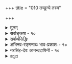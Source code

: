 +++
title = "010 तच्छून्ये तस्य"

+++
<details><summary>मूलम्</summary>

तच्छून्ये तस्य वृत्तिः कथमिव घटते तद्विशिष्टे तु वृत्तौ स्वाधारत्वप्रसङ्गस्तत इह न गुणो नापि धर्मीत्ययुक्तम् ।  
तद्वृत्तिर्धर्मिमात्रे न भवति तत एवास्य तच्छून्यताऽतो नोक्तौ दोषौ स्वधीवाग्विहतिरितरथा तद्वदन्येऽपि जल्पाः ॥ १० ॥
</details>

<details><summary>सर्वाङ्कषा - १०</summary>

धर्मधर्मिणोर्भेदे वृत्त्यनुपपत्तिमाशङ्क्य निराकरोति - तच्छून्येत्यादिना । 'नीलो घटः' इत्यादिविशिष्टबुद्धौ किं नैल्यशून्ये घटे नैल्यं वर्तते, उत नैल्यवति घटे नैल्यं वर्तत इत्युच्यते ? आद्ये **तच्छून्ये** = नैल्यशून्ये घटे तस्य **वृत्तिः** = नैल्यस्य वृत्तिः कथमिव घटते? नैल्यशून्ये नैल्यं कथं स्यात्, व्याघातात् । द्वितीये, तद्विशिष्टे वृत्तौ **तु** = नैल्यविशिष्टे घटे नैल्यस्य वृत्तौ तु, **स्वाधारत्वप्रसङ्गः** = नैल्यस्य नैल्यमेव आधारः इति प्रसज्येत । एकस्यैवाधारत्वं आधेयत्वञ्च व्याहतमेव । 'नैल्यविशिष्टे नैल्यं वर्तते ' इत्युच्यमान आधारकोटौ नैल्यं वर्तत इति, स्वस्य स्वयमेवाधारः इत्यायाति । ततः तस्मात् कारणात् **इह** = अस्मिन् विचारे, गुणः न, नापि **धर्मी** =गुणी । किन्तु एकमेव वर्तत इति । तदेतन्निराकरोति - इति **अयुक्तम्** =असमञ्जसम् । एवमपलापः न युज्यते । कुत इत्यत्राह - तद्वृत्तिः धर्मिमात्रे इति । **तद्वत्तिः** = धर्मस्य नैल्यादेः वर्तनम्, न नैल्यविशिष्टे, नापि नैल्यशून्ये, पूर्वोक्तदोषात् । किन्तु **धर्मिमात्रे** = घटमात्रे । तत **एव** = तस्मादेव हेतोः **अस्य** = धर्मिणः घटादेः **तच्छून्यता** = नैल्यादिशून्यता न भवति । अतः उक्तौ **दोषौ** = कल्पद्वयोक्तौ दोषौ न भवतः । **इतरथा** = एवमनङ्गीकारे **स्वधीवाग्विहतिः** = स्वधीविहतिः स्वानुभवविरोधः, **स्ववाग्विहतिः** = स्ववचनविरोधञ्च दुस्त्यजौ भवेताम् । धर्मधर्मिभावसामान्यस्यैव निराकरणे सर्वैर्मूकैरेव भवितव्यमिति प्रतिबन्दीमाह - तद्वदिति । **अन्ये** = वृत्त्यनुपपत्त्यादयः जल्पाः **अपि** = वाग्विलासा अपि **तद्वत्** = स्ववाग्विहत्यादिनिरस्ताः ॥ 

में पृ पृ 

अयं भावः - एवं धर्मधर्मिभावनिराकरणं किं अविनाभावस्थलमात्रे, उत सर्वत्रापि ? अविनाभावस्थल एवेति चेत्; एवं विकल्पः विनाभावस्थलेऽपि हि समानः । तथाहि - 'घटवत् भूतलम्' इत्यादावपि, घटशून्ये भूतले घटो वर्तते, उत घटविशिष्टे भूतले घटो वर्तते ? इति प्रश्ने, पक्षद्वयमपि न 



[[22]]

वक्तुं शक्यम्, दोषस्य स्पष्टत्वात् । किन्तु 'भूतले घटो वर्तते इत्येवोच्यते; सर्वैरपि तथैव व्यवहारात् । भूतले वर्तमानं घटं पश्यन्, घटस्याधेयताम्, भूतलस्याधारतां च जानन् 'भूतले घटः' इति वा 'घटवद्भूतलम्' इति वा व्यवहरति । एवमेव 'नीलो घटः' इत्यत्रापि 'घटे नैल्यं वर्तते' इत्येतावन्मात्रकथने का हानिः ? 

ननु चक्षुषा घटं पश्यति, भूतलं च पश्यति । एतदुभयातिरिक्तं किमन्यत् पश्यति? एवं सति घटस्य आधेयताम्, भूतलस्य आधारताञ्च जानातीति कथमुच्यते ? सुसूक्ष्मदर्शनेऽपि घटे अतिरिक्तां आधेयतां वा, भूतले अतिरिक्तां अधिकरणतां वा न हि चक्षुषा पश्यामः इति चेत्; सत्यम् । सन्ति किल बहुविधा व्यवहाराः । ज्ञानं यादृशं तादृशः खलु व्यवहारः । घटं पटं च एकस्मिन्नेव भूतले पश्यन् 'घटपटौ पश्यामि' इति व्यवहरति । घटं भूतलं च पश्यन् न तथा 'घटभूतले पश्यामि' इति व्यवहरति ; किन्तु ' घटवद्भूतलं पश्यामि' इति, 'भूतले घटं पश्यामि' इति वा व्यवहरति । एतत् कुतः ? इति वक्तव्यम् । 'घटपटौ पश्यामि' इत्यत्र घटपटयोस्संबन्धाग्रहणादेव, घटस्य पटस्य पृथनिर्देशः, द्विवचनञ्च । घटं भूतलं च पश्यंस्तु जनः घटभूतलातिरिक्तं तयोराधाराधेयभावमपि तत्र जानाति । अत एव 'घटवत्' इति संबन्धसूचकं मतुप्प्रत्यययुक्तं शब्दं व्यवहरति, 'भूतले' इति सप्तम्यन्तं वा व्यवहरति । तेन घटभूतलयोः संबन्धम्, तत्प्रयुक्तमाधाराधेयभावं च व्यवहरन्ति सर्वे । अतः 'घटविशिष्टं भूतलम्' इत्याकारिका विशिष्टबुद्धिः अपलपितुं न शक्या । तत्र यत् वैशिष्ट्यं स एव संबन्धः । एवमेव गुणविशिष्टद्रव्यविषयिणी बुद्धिरपि दुरपह्नवा ॥ 

ननु तर्हि घटपदोपरि मतुप्प्रत्ययवत्, नीलपदोपरि 'नीलवान्' इति मतुप्प्रत्ययः स्यात् । 'नीलो घटः' इत्येव खलु सर्वोऽपि वक्ति । अतो नीलघटयोरभेद एव प्रामाणिक इति चेत्, न, नीलपदं हि नीलरूपवाचि । नीलरूपघटयोरभेदे 'नीलरूपो घटः' इति कुतो न प्रयुज्यते ? 'नीलरूपवान् घटः' इत्येव सर्वैरुच्यते । अतोऽस्त्येव गुणवाचिपदात् मतुप्प्रत्ययः । अन्यथा नीलपदघटपदार्थयोरभेदे घट-कुंभादिपदवत् तयोः पर्यायता स्यात् । तर्हि नीलपदोपरि कुतो न मतुप्प्रत्यय इति चेत्; ‘गुणवचनेभ्यो मतुबो/लुगिष्टः पो इत्यनुशासनमेव तत्र प्रमाणम् । अत एव 'गुणे शुक्लादयः पुंसि गुणिलिङ्गास्तु तद्वति' (अम. धी. 17 ) इति कोशोऽपि । तावता 'नीलवान् घटः' इति व्यवहारो नाबद्धः । तर्हि 'रूप' पदात् कथं मतुप् इति चेत्, लोक एव प्रष्टव्यः । रूपादिशब्दाः शास्त्रे सामान्यशब्दाः, लोके तु सौन्दर्येऽर्थे प्रयुज्यन्ते । अतः रूपत्वव्याप्यजातिमद्वाचकनीलादिपदानामेवायं न्याय इति लोकप्रयोगादेव निर्णेयम् । एवं रसादिवाचकपदेष्वपि द्रष्टव्यम्। गुणप्राधान्यविवक्षया वा 'तद्गुणसारत्वात्तद्व्यपदेशः' इति न्यायेन मतुप्प्रत्ययरहितः प्रयोगः । ननु नीलादिपदानां गुणिनि लक्षणैवेति चेत्, तावतापि गुणगुणिनोर्भेदस्यैव सिद्धेः । प्रयोगस्य तौल्ये, एकत्र शक्तिः, अन्यत्र लक्षणेत्यत्र नियामकाभावादुभयत्रापि शक्तेरेव न्याय्यत्वात् ॥ 

ननु घटभूतलयोः आधाराधेयभावो नाम नातिरिक्तो धर्मः, किन्तु आधाराधेयरूप एव । एवञ्चाधारतायाः आधेयतायाश्च भूतलघटरूपत्वेऽपि 'अधिकरणतावत् भूतलम्' 'आधेयतावान् घटः' इति मतुप्प्रत्ययो दृश्यते । तद्वदेव गुणगुणिनोरप्यभेदेऽपि मतुप्प्रत्ययः स्यात् । तावता कथमतिरिक्तत्वसिद्धिः ? न चैतत्परिहारार्थम् 

[[23]]



आधारत्वाधेयत्वादीनामतिरिक्तत्वमेवेति वाच्यम्; यदि घटे आधेयता अतिरिक्ता, तदा आधेयतायामाधेयतान्तराङ्गीकारप्रसङ्गादनवस्थापत्तिः । किञ्च तादृशाधेयतान्तरनिरूपिताधिकरणताया अपि आधेयतायामङ्गी कारप्रसङ्गः । एवमधिकरणतायामप्याधेयताङ्गीकार्या, अधिकरणापेक्षयाधिकरणताया आधेयत्वादिति बहुमुखानवस्थाप्रसङ्गः । अतः आधेयतादिकं नातिरिक्तमित्येव युक्तम् । एवञ्चानतिरिक्तत्वेऽपि मतुप्प्रत्ययः दृश्यत एवेति चेत्; तर्हि घटभूतलयोरपि भेदो न स्यात् । तत्रापि मतुप्प्रत्ययस्याभेदेऽप्युपपत्तेः । न चेष्टापत्तिः; को वानुन्मत्तः घटभूतलयोरैक्यं ब्रूयात् । न च पृथक्सिद्धिस्थले अस्तु सार्थको मतुप्प्रत्ययः । अपृथक्सिद्धिस्थले मास्तु इति शङ्खयम्; 'नीलरूपवान् घटः' इति प्रयोगस्य दर्शितत्वात् । किञ्च 'दृष्टमेव स्पृशामि इति प्रत्यभिज्ञया गुणगुणिनोर्भेदस्यैव प्रत्यक्षसिद्धतया मतुप्प्रत्ययः सार्थक एव । 'आधेयतावान् घटः' इत्यादिव्यवहारस्य केवलशास्त्रसंकेतपरिकल्पितत्वान्न तुल्यन्यायावतारः । 'प्रतीति-व्यवहाराभ्यां वस्तुसिद्धिः' इति हि न्यायः । 'आधेयतावान्' इत्यादिस्तु न प्रतीतिः, नापि व्यवहारः, किन्तु केवलं शास्त्रीयो निर्देशः । एतादृशशास्त्रीयव्यवहारनिर्वाहायैव कल्पितः शब्दविकल्पः । आधाराधेयभावस्तु घटभूनलयोरेव । अन्यथा 'भूतलवृत्तिघटो भूतले वर्तते, उत भूतलावृत्तिघटो भूतले वर्तते ? नाद्यः, , भूतलवृत्तिर्घटो भूतले पुनः कथं वर्तेत ? न द्वितीयः, भूतलावृत्तिर्घटो भूतले कथं स्यात् ?' इत्यपि स्यात् । अतः ‘घटविशिष्टे' ‘घटशून्ये' इत्यादि केवलशब्दाडम्बरमात्रम् । घटभूतलयोराधाराधेयभावः किल प्रत्यक्षदृष्टः । न तत्र शब्दापेक्षा । शब्दप्रयोगोऽपि 'भूतले घटः' इत्येतावानेवेत्यादिकं पूर्वमेवोक्तम् । अतो न वृत्त्यनुपपत्तिः ॥ एवमपि पुनः पुनस्तदेवोच्यते चेत्, इदमत्र वक्तव्यम् । अस्मत्पक्षस्य दुष्टत्वं वदता, 'दुष्ट' शब्दस्य दोषविशिष्टवाचकत्वात्, अस्मत्पक्षः धर्मी, दोषः धर्मश्चाङ्गीकार्य एव । एवञ्च दोषविशिष्टे दोषो वर्तते, उत दोषशून्ये दोषो वर्तते ? प्रथमपक्षे दोषस्य दोष एवाधारः स्यात् । स्वस्य स्वाधारत्वं तु व्याहतम् । द्वितीयपक्षे दोषशून्ये दोषः कथं स्यात् ? एवं स्ववचनविरोधः स्वानुभवविरोधश्च दुष्परिहरः । अतो विशिष्टबुद्धिरनिवार्यैव ॥ 

ननु ! न केवलं वृत्त्यनुपपत्तिः । किन्तु संबन्धानुपपत्तिरपि । घटः, भूतलं चेति द्वावपि स्वतन्त्रौ पदार्थों । न हि तौ स्वस्वरूपे परस्परापेक्षौ । अतः स्वतन्त्रयोरुभयोर्वैशिष्ट्यप्रतीतिः केवलविकल्परूपा, न प्रामाणिकी । न च तयोरन्यः संयोगः संबन्धो वर्तते, तस्यापि संबन्धान्तरापेक्षायामनवस्थानात् । अनपेक्षायाञ्च, संयोगस्य संबन्धान्तराभावे, घटस्यापि मास्तु संबन्धः । न चेष्टापत्तिः, एवं तर्हि हिमवद्विन्ध्ययोरपि सम्बन्धव्यवहारः स्यात् । अतस्संबन्धव्यवहारः कल्पित एवेति विशिष्टबुद्धेः कल्पितत्त्वं दुर्वारम् । अतश्च धर्मधर्मिभावस्य कल्पितत्वात् द्रव्याद्रव्यविभागः न घटत एवेति चेत्, तत्राह - तद्वदन्येऽपि जल्पा इति । . अन्ये जल्पा **अपि** =संबन्धानुपपत्त्यादिप्रलापा अपि तद्वत् वृत्त्यनुपपत्त्यादिवदेव स्वतो निरस्ताः । मत्तोन्मत्तप्रलापादीनां किमस्ति मौल्यम् ! तदिदं 'जल्पाः' इति पदेन सूचितम् । घटभूतले न हिमवद्विन्ध्यतुल्ये । नापि तत्पदे घटकलशपदवत्पर्याये । नापि नैल्यर्घटवदविनाभूते । अतश्च घटभूतलपदयोः पर्यायत्वाभावात्, घटभूतलयोर्विनाभावात्, तयोराधाराधेयभावदर्शनाच्च तयोर्विशिष्टव्यवहारो विलक्षणो दुरपह्नवः । अतः

[[24]]

'घटभूतलयोः भिन्नपदार्थयोः, हिमवद्विन्ध्ययोरिव संबन्धो न भवति' इत्यादिकं हि जल्पमात्रम् । प्रत्यक्षसिद्धं संबन्धं अपलपतां वाद एव नास्त्यधिकारः । घटभूतलयोर्मध्येऽतिरिक्तः पदार्थः को वा भासते ? तयोरन्तरालाभावमात्रं दृश्यते । अतो नैरन्तर्यमेव संयोगः, न त्वतिरिक्त इति चेत्, विचार्यत इदमद्रव्यसरे । एवञ्च धर्मधर्मिभावस्य दुरभिलपत्वात्, गुणगुणिभावः, आधाराधेयभावोऽपि दुरभिलपः ॥ 

यो 

ननु यदि गुणगुणिनौ भिन्नौ स्याताम्, कदाचित् कस्यचित् घटभूतलवद्भिन्नावुपलभ्येताम् । तथानुपलंभान्नास्ति तयोर्भेद इति चेत्, किं गुणगुणिनावङ्गीकृत्येदमापाद्यते, उतानङ्गीकृत्य ? आद्ये, कथमङ्गीकृत्य निराकरणं घटेत? द्वितीये तयोरनङ्गीकारादेव निराकरणं न घटेत । न हि शशशृङ्गं निराकर्तव्यम्, तस्याभावादेव । 'यदि तौ भिन्नौ स्याताम्, तर्हि प्रत्येकमप्युपलभ्येताम्' इति तर्क एवात्र विवक्षित इत्यपि - भेदाभेदयोः उपलंभं प्रत्यप्रयोजकत्वेनोक्ततर्कस्य प्रतितर्कपराहतत्वात् । ततश्चोक्ततर्कस्य तर्काङ्गपञ्चकान्यतमहान्या दुस्तर्कत्वम् । तथा हि - ' पर्वतो वह्निमान् धूमात्' इति प्रयोगे; 'धूमोऽस्तु, वह्निर्मास्तु' इत्यप्रयोजकशङ्कायां कृतायां, 'यदि वह्निर्न स्यात्, तर्हि धूमोऽपि न स्यात्, इत्यनुकूलस्तर्कः अप्रयोजकशङ्कावारणाय कर्तव्यः । अस्य तर्कस्य अङ्गानि पञ्च - १. आपाद्यापादकयोर्व्याप्तिः । २. आपाद्यस्य विपर्यये पर्यवसानम् । ३. आपाद्यस्य परानिष्टत्वम् । ४. अस्य तर्कस्य परपक्षासाधकत्वम् । ५. अस्य तर्कस्य प्रतितर्केणापराहतिश्चेति ॥ 

१. अत्र वह्न्यभावः आपादकः, धूमाभाव आपाद्यः । तयोः 'यत्र वह्न्यभावः तत्र धूमाभावः' इति व्याप्तिर्वर्तते । २. एवम् आपाद्यः धूमाभावः आरोपात्मकः, पर्वते धूमस्य दर्शनात् । अतः अत्र 'धूमाभावः स्यात्' इतिज्ञानं भ्रमरूपमेव वक्तव्यम् । ३. एवम् आपाद्यः धूमाभावः परानिष्टः । 'धूमोऽस्तु' इति तेन धूमस्याङ्गीकारात् । ४. एवम् उक्ततर्कस्य परपक्षासाधकत्वं स्पष्टमेव । ५. एवं अस्य तर्कस्य प्रतितर्केणापराहतिश्च । कथमिति चेत्, 'यदि वह्निर्न स्यात्, तर्हि धूमोऽपि न स्यात्' इत्यस्य 'यदि वह्न्यभावेऽपि धूमः स्यात्, तर्हि कारणमन्तरापि कार्यं स्यादिति अनुकूलतर्कस्यैव सत्त्वेन प्रतिकूलतर्कापराहतिवर्तते । अतोऽङ्गपञ्चकयुक्तत्वादयं सतर्कः । अत्रैव 'धूमवान् वह्नेः' इति प्रयोगे, 'वह्निरस्तु, धूमो मा अस्तु' इत्यप्रयोजकशङ्कायाम्, ‘यदि धूमो न स्यात्, तर्हि वह्निरपि न स्यात्' इति तर्को वक्तव्यः । नैतत्संभवति, अयोगोलके धूमाभावेऽपि वह्नेर्दशनात् । अतोऽत्रापाद्यापादकयोर्व्याप्तिरेव नास्तीत्ययं दुस्तर्कः । एवञ्च प्रकृते, ‘यदि गुणगुणिनौ भिन्नौ स्याताम्, तर्हि घटपटवत् प्रत्येकमप्युपलभ्येताम्' इति वा, ‘सहैव नोपलभ्येताम्’ इति वा वक्तुं न हि शक्यम् । पदार्थसामग्र्याः उपलंभसामग्र्याश्च परस्परं भिन्नत्वात् । न हि वस्तुगतभेदाभेदादिः उपलंभं प्रति साक्षात् परंपरया वा प्रयोजको भवति । गुणगुणिनोर्भेदे 'दृष्टमेव स्पृशामि इति प्रत्यभिज्ञाया अनुपदं प्रदर्शितत्वात् । तथा च ' यत्र वस्तुनोर्भेदः, तत्र नास्ति सहोपलंभः' इति व्याप्तयभावान्नायं सतर्कः ॥ 

ननु न केवलं सहोपलंभः, हस्तिहस्तिपकयोरपि तत्सत्वात् । किन्तु नियतस्सहोपलंभ एवाभेदसाधकः । अस्ति च गुणगुणिनोस्तथात्वमिति चेत्, उपलंभसामग्र्याः वस्तुभेदाभेदसामग्र्याश्च भिन्नत्वेन सहोपलंभनियमस्यापि वस्त्वभेदाप्रयोजकत्वेन दत्तोत्तरत्वात् । वस्तुभेदस्य प्रमाणान्तरेण सिद्धेर्दर्शितत्वात् । 

11. 

[[25]]


सहोपलंभस्यान्यथासिद्धेश्च दर्शितत्वात् । सहत्वस्यैव भेदसाधकत्वेन वैपरित्याच्च । अतः द्रव्यगुणभेदः दुरभिलपः । ततश्च द्रव्याद्रव्यविभागोऽपि सुप्रतिष्ठित एव ॥ 

अत्रेदमवधेयम् - अर्थः, ज्ञानम्, शब्दव्यवहारः इति क्रमः । एतत्त्रयमपि पृथक्कृत्य, चिन्तयितुं - क्षमाणां धीराणामेव विचारार्हता न्याय्या । ये तु दुर्बलबुद्धयो गाढं चिन्तयितुं न क्षमन्ते, केवलं शब्दमवलम्बते, ते कथमेवं चिन्तयितुं निर्धारयितुं वा प्रभवेयुः ? प्रायः शब्दमात्रपरायणैः पण्डितैः तत्त्वं निर्णेतुं सर्वथा न शक्यम् । परं तु तादृशैर्ग्रन्थकारैस्सर्वमपि शास्त्रं कलुषीकृतं क्रमश इत्येव परमं सत्यम् । इदमेव वक्ति 'शब्दार्थप्रत्ययानामितरेतराध्यासात्संकरः' (पा.यो.सू. 3-17) इति सूत्रम् । अत्र समासनियमानुसारेण शब्दपदस्यादौ निवेशः क्रमस्तु ' अर्थप्रत्ययशब्दानाम्' इत्येव ॥ १० ॥
</details>

<details><summary>सर्वार्थसिद्धिः</summary>

पुनरपि धर्मस्य धर्मिणि वृत्तिं विकल्प्य तदुभयमपह्नुवानं प्रत्याह - तच्छून्य इति ॥ योऽयं रूपादिः द्रव्यस्य गुणतयेष्टस्स किं स्वशून्ये वर्तते स्वविशिष्टे वा? नाद्यः; व्याघातात् । अन्यथा सर्वेषां सर्वत्र वृत्तिः किं न स्यात्? खपुष्पादीनामपि कथं निषेधः? योग्यानुपलब्ध्येति चेन्न; तदुपब्दध्यनुपलब्ध्योरपि विरोधाभावात् । किंचानुपलब्धिरभावोपस्थापनेन भावं विरुन्ध्यात्; तदा कथं तच्छून्ये तस्य वृत्तिः? न द्वितीयः, आत्माश्रयापातात् । शिष्टं विशेषणविशेष्यतत्संबन्धातिरिक्तं न किंचित्, तस्मिन् प्रमाणाभावात् । न चोक्तेषु त्रिष्वन्यतममात्रम्, तावति विशिष्टधीव्यवहारयोरभावात् । अतः संबन्ध्युभयं विशिष्टशब्दार्थ इति स्यात् । तथा च स्वविशिष्टे वर्तमानो गुणस्स्वविशेष्यमिव स्वात्मानमपि स्वाधारीकुर्यात् । किमत्रानिष्टम्? स्वस्य स्वस्मादन्यत्वम्; अभेदे कथमाधाराधेयभावः? प्रतिसंबन्धिभेदाभावात् । न चात्र भिन्नाभिन्नत्वं दृष्टं युष्मदिष्टं वा । एवं वृत्त्यनुपपत्या वा गुणगुणिनोरन्यतरपरिशेषः स्यात्, उभयपरित्यागो वेति परोक्तमयुक्तम् । कथमित्यत्राह - तद्वृत्तिर्धर्मिमात्र इति । न वयं तच्छूऽन्ये तद्विशिष्टे वा तस्य वृत्तिं ब्रूमः । अपि तु वस्तुतस्तद्विशिष्टे विशेष्ये तद्विशिष्टप्रवृत्त्यभावे तच्छून्ये वृत्तिस्स्यादेवेति चेत्तत्राह - न भवति तत एवास्य तच्छून्यतेति । यत्र यद्वर्तते तस्य कथं तच्छून्यत्वम्? न च तद्वति वर्तमानस्य तस्मिन्नपि वृत्तिरिति नियमः । घटवति भूतले वर्तमानानां गुणादीनां घटेऽपि वृत्तेरदृष्टेः । एवं घटस्यापि । ननु सर्वत्र वृत्तिविकल्पेन विशिष्टं दूषयतः किं नि(दर्श)दानम्? किं क्वचिदपि विशिष्टप्रतीतिरेव नास्ति, सत्यपि वा निष्कारणिका, सकारणाऽपि वा दुर्निरूपितकारणा, निरूपितकारणाऽपि वा निर्विषया, सविषयाऽपि वा बाधितविषयेति । नाद्यः, लौकिकपरीक्षकबहिष्कारप्रसङ्गात् । सर्वशून्यवादिनाऽपि हि संवृत्त्या विशिष्टधीरिष्यते । न द्वितीयः; कार्यस्य कारणावश्यंभावात्, तदनभ्युपगमे तु लोकायतावतारात् । इष्यते चाविद्यावासानादिभ्रान्तेरपि निदानं भवद्भिः । अत एव न तृतीयः । नापि चतुर्थः, स्वपरलोकव्यवहारविरोधादेव । कथं किलासौ विशिष्टप्रतीतिः? कथं च निर्विषया? न पञ्चमः; अद्यापि बाधस्याशामोदकायमानत्वात् । विकल्पप्रामाण्यं च वक्ष्यते । अतो यथादर्शनं क्वचित्किंचिद्वर्तते न स्वस्मिन्निति व्यवस्थिते त्वदुक्तौ व्याघातात्माश्रयदोषौ न स्त इत्याह - अतो नोक्तौ दोषाविति । अन्यथाऽनिष्टमाह - स्वधीवाग्विहतिरितरथेति । स्वधीविहतिः स्ववाग्विहतिः स्वधीवाग्विहतिरिति प्रत्येकसमुदायपरं योज्यम् । कथं तवापि विशिष्टधीविरहे तद्विषयव्याहारव्यवहारावुदाहरणोपनयौ च वस्तुतस्तद्धर्मविशिष्टविषयौ? बुद्धिस्स्वप्रकाशा अभिन्नदेशकालं स्वलक्षणम् कल्पनापोढमभ्रान्तं प्रत्यक्षं प्रतिवादिवाक्यमसाधकं विशिष्टं नास्तीत्यपि विशिष्टमात्थ; तच्च विशिष्टविषयस्वधीविरुद्धमिति । ननु सन्त्यन्येऽपि धर्मधर्मिभावभञ्जकाः परेषां प्रसङ्गाः ते कथमुद्धार्या इत्यत्राह - तद्वदन्येऽपि जल्पा इति । अन्येऽपि नित्यसमाधिरूपाः शुष्कप्रलापास्तद्वन्निरस्तवाक्यैस्तुल्यं वर्तन्ते । उत्थानपरिहारप्रकारभेदेऽपि स्वव्याघातादिदोषाविशेषादित्यर्थः ।  
घटकुड्यवदन्यत्वेऽनन्यत्वे तु स्वरूपवत् । न गुणस्य गुणत्वं स्यादित्यसत्स्वोक्तिबाधतः ॥  
दूष्यादन्यदनन्यद्वा दूषणं न तु दूषणम् । गर्दभादिवदन्यत्वेऽनन्यत्वे दूषणीयवत् ॥  
एवं संबद्धत्वासंबद्धत्वसमानकालत्वासमानकालत्वयुगपद्ग्राह्यत्वायुगपद्ग्राह्यत्वादिविकल्पस्य बाधास्तदुद्धाराश्च विशुद्धबुद्धिभिरवधातव्याः, दूष्येणापि संबन्धादिविकल्पदोषसाम्यादिति ॥ १० ॥ इति धर्मधर्मिभावः ॥
</details>


<details><summary>अभिनव-रङ्गनाथः भाव-प्रकाशः - १०</summary>

एतावता-  
अविशिष्टाद्विशिष्टस्य वैशिष्ट्ये यदि धीर्विशेत् ।  
तद्बुद्धिधाराऽविश्रान्तिस्स्याद्वा मूलाविशिष्टता ॥  
इति खण्डनोक्तदूषणमपि परिहृतं । अथ खण्डनकृता विशिष्टस्यातिरिक्तानतिरिक्तत्वपक्षद्वयं दूषयित्वा लक्षणनिर्वचनं न संभवतीत्युक्तं । तत्र प्रथमपक्षवादिन इत्थमाहुः - विशिष्टं विशेषणविशेष्यतत्सम्बन्धातिरिक्तं । समूहालम्बनाद्विशिष्टज्ञानस्य समूहालम्बनजन्मव्यवहाराद्विशिष्टव्यवहारस्य च भेदात् । एकः पुरुष इत्यादिप्रतीतिविलक्षणादेको दण्डीति प्रत्ययात् प्रत्येकाभावाद्विशिष्टाभावस्यापि भेदाच्च । विशेषणसन्निधानेन विशेष्यं विशेष्यसंनिधानेन विशेषणं विशेषणविशेष्योभयं वा विशिष्टोपादानं । विशिष्टप्रत्येकयोश्च भेदाभेद इति । तन्मतेनात्र समानाधिर्न सम्भवतीत्याह - १ \*विशिष्टमित्यादि ।  
१ \*प्रमाणाभावादिति - 'दण्डी पुरुष इति प्रतीतौ दण्डपुरुषसम्बन्धमन्तरेण दण्डिनोऽन्यस्याप्रतीतेः दण्डिनमानयेत्युक्तेऽतदानयनप्रसङ्गाच्च' इत्यादि खण्डनोक्तदूषणानतिवृत्तेः । सत्कार्यवादस्थापनार्थं प्रवृत्ते आरम्भणाधिकरणेऽर्धवैनाशिकसिद्धान्तितस्य बुद्धिशब्दान्तरादिभिर्वस्त्व-न्तरत्वसाधनप्रकारस्य श्रीभाष्यादौ दूषितत्वेन तन्न्यायेन विशिष्टशुद्धयोरपि भेदासिद्धेः । किं च विशिष्टशुद्धयोर्भेदे तत्तत्क्षणविशिष्टव्यक्तीनां भेदेन क्षणिकानन्तपदार्थस्वीकारेण वैनाशिकमतप्रवेशापत्तिः 'क्षणमपि चरमामण्ववस्थां न जह्यादिति' वक्ष्यते; भेदाभेदश्च निरसिष्यत इति भावः । खण्डने 'विशिष्टानतिरिक्ततापक्षे प्रत्येकं दण्डिव्यवहारप्रसङ्गः' धर्मत्वाद्यननुगमेनानुगतविशिष्टबुद्ध्यनुपपत्त्या धर्मधर्मिसम्बन्धानां विशिष्टरूपता न संभवति; अनुगतधर्मत्वभङ्गे सम्बन्धधर्मिणोरपि भङ्गेन धर्ममात्रवादी वैभाषिक एव विजयी स्यात् ।  
प्रत्येतव्यस्य वैचित्र्यं प्रत्ययोल्लेखसाक्षिकम् ।  
धियं निवेश्य लुम्पद्भो भङ्गं साक्ष्येव यच्छति ॥  
अतोऽर्थवैचित्र्यमन्तरा बुद्धिवैलक्षण्यमसम्भवि' इत्युक्तं । तत्र धर्मातिरिक्त धर्म्यादिकं एकार्थप्रत्यभिज्ञेति श्लोक एव साधितं । अनुगतधर्मानङ्गीकारेऽपि प्रतीतिव्यवहारावद्रव्यसरे स्थापयिष्येते इति प्रत्येकं दण्ड्यादिव्यवहारप्रसङ्गं वारयति १ \*सम्बन्ध्युभयमिति । एतेन प्रत्येकज्ञानात् समूहालम्बनाच्च विशिष्टज्ञानस्य वैलक्षण्यादिकमुपपादितं भवति । तथाहि - दण्डी पुरुष इति प्रत्यये संयोगेन दण्डसम्बद्धः पुरुषः पुरुषे दण्ड इति प्रत्यये च पुरुषसम्बद्धो दण्डो विषयः । प्रतीतेर्विशिष्टविषयकत्वं च दण्डनिष्ठप्रकारतानिरूपितपुरुषनिष्ठविशेष्यतानिरूपकतादिकं । अतो विशिष्टशुद्धयोरभेदेऽपि समूहालम्बनादेकः पुरुष इत्यादितश्च विशिष्टज्ञानस्य वैलक्षण्यं । तन्निबन्धन एव व्यवहारभेदः । न हि विषयवैलक्षण्यादेव प्रतीतिवैलक्षण्यमिति राजाज्ञा; विशेष्यप्रकारभावादिविषयता वैलक्षण्यादपि तदुपपत्तेः । ज्ञानातिरिक्तश्चार्थो बुद्धिसरे स्थापयिष्यते । विशेषणावच्छिन्नप्रतियोगिताकत्वेन विशेषणविशेष्योभयपर्याप्तप्रतियोगिताकत्वेन वा विशिष्टाभावस्य शुद्धाभावाद्भेद इत्यक्षपादानुयायिग्रन्थेषु व्यक्तं । भावान्तराभाववादे च न दोषलेशोऽपीत्यादिकं विषयित्वप्रतियोगित्वादिकं च यथाऽवसरं विवेचयिष्यते । २ \*तथा च स्वविशिष्ट इत्यादि - अत एव वेदप्रामाण्यवादिभिरपि सोऽयं देवदत्त इत्यादौ तत्तेदन्तयोरुपलक्षणत्वमेव न तु विशेषणत्वं । दण्डी कुण्डलीत्यादावपि दण्डकुण्डलोपहितयोस्तादात्म्यमेव विषयः इत्यभ्युपगतं । तदुक्तं सक्षेपशारीरके -  
अविरुद्धविशेषणद्वयप्रभवत्वेऽपि विशिष्टयोर्द्वयोः ।  
घटते न यदैकता तदा न तरां तद्विपरीतरूपयोः ॥  
इति भावः १ \*स्वस्य स्वस्मादन्यत्वमिति - तदवच्छिन्ननिरूपिताधेयतायास्तत्राङ्गीकारे स्वस्य स्वधर्मितावच्छेदकत्वप्रसङ्गेन विधेयत्वोद्देश्यत्वाद्यवच्छेदकभेदाद्यभावेन शुक्लादिशब्दाच्छाब्दानुपपत्तिरिति भावः । न चात्र तदुपलक्षिते तस्य वृत्तिरिति संभवति; अविद्यमानं सत् व्यावर्तकमुपलक्षणमिति परिभाषा । एवं सति धर्मस्याविद्यमानत्वे धर्मिणोऽपि सत्त्वासंभवेन कस्यायं व्यावर्तको भवेत्? किञ्च धर्भस्योपलक्षणत्वे उक्तरीत्या प्रतीत्यप्रकारत्वेन भवदिष्टासिद्धिरपीति ।   
१ \*न चात्रेत्यादि । भिन्नाभिन्नत्वं - तादात्म्यं । एतेन दण्डी कुण्डलीत्यादावपि भवन्मते भेदाभेदानभ्युपगमेन तद्भानासंभवेनाभेदमाने च दण्डकुण्डलयोरभेदप्रसङ्ग इति सूचितं । २ \*युष्मदिष्टमिति - एतच्च अद्रव्यसरे स्फुटीभविष्यति । ३ वृत्त्यनुपपत्त्या वेति वाकारश्चार्थे । विशिष्टस्यातिरिक्तमानङ्गीकारेण अनतिरिक्तत्वे वृत्त्यनुपपत्त्या चेत्यर्थः । तदवच्छिन्ननिरूपिताधेयता न तत्र स्वीक्रियते येनोक्तदोषस्स्यात् किं तु तदधिकरणनिरूपिताधेयतैवेति नानुपपत्तिरित्याह - ४ \*वस्तुतस्तद्विशिष्टे इति ॥  
१ \*सर्वशून्यवादिनाऽपीत्यादि । तदुक्तं माध्यमिकवृत्तौ - अपि च लोकव्यवहाराङ्गभूतो घटः पतिनीलादिव्यतिरिक्तो नास्तीति कृत्वा तस्योपचारः कल्प्यते । नन्वेवं सति पृथिव्यादिव्यतिरेकेण नीलादिकमपि नास्तीति नीलादेरप्यौपचारिकं प्रत्यक्षत्वं कल्प्यतां । यथोक्तम् -  
रूपादिव्यतिरेकेण यथा कुम्भो न विद्यते ।  
वाय्वादिव्यतिरेकेण तथा रूपं न विद्यते ॥  
इति । तस्मादेवमादिकस्य लोकव्यवहारस्य लक्षणेनासङ्ग्रहादव्यापितैव लक्षणं स्यात् । तत्वविदपेक्षया हि प्रत्यक्षं घटादीनां नीलादीनां च नेष्यते । लोकसंवृत्या त्वभ्युपगन्तव्यमेव प्रत्यक्षत्वं घटादीनां । यथोक्तं शतके -  
सर्व एव घटो दृष्टो रूपे दृष्टे हि जायते ।  
ब्रूयात्तत्कस्यचिन्नाम घटः प्रत्यक्ष इत्यपि ॥  
इति । १ \*लोकायतावतारादिति । तन्मते कार्यकारणभावानङ्गीकारे युक्तयः तद्दूषणप्रकाराश्च (३१) प्रकाशयिष्यन्ते । 'शब्दज्ञानानुपाती वस्तुशून्यो विकल्पः' इति पातञ्जलैर्निर्विषयख्यात्यङ्गीकारेण तदभिप्रायेण निर्विषयेति पृथक्कोटिः । ननु स्वलक्षणस्यैव परमार्थसत्त्वेन सप्रकारकज्ञानसामान्यं भ्रमः, वेदवादिभिरपि निर्गुणं ब्रह्मैव परमार्थसत् सगुणं त्वपरमार्थमेवेति निर्विकल्पकं ब्रह्मज्ञानमेव तत्वतः प्रमा सप्रकारकब्रह्मज्ञानं त्वप्रमेत्यभ्युपेयते इति शङ्कायामाह - विकल्पप्रामाण्यमित्यादि । २ \*वक्ष्यते इति । बुद्धिसरे (३३) इति भावः । इदमत्र बोध्यं - प्रकारभूतो व्यावर्तकोऽपि धर्मो द्विविधः - उपलक्षणं विशेषणं चेति । स्वविशेष्यमात्रेऽन्वयि उपलक्षणं स्वविशेष्यान्वितेऽप्यन्वयि विशेषणमिति आद्यस्य दण्डी कुण्डलीत्यादिकं द्वितीयस्य रूपवान् प्रमेय इत्यादिकमुदाहरणं इति ज्ञानत्वव्यापकं किञ्चिन्निष्ठप्रकारतानिरूपितविशेष्यताकत्वमिति नियमस्यानुभवसाक्षिकस्य न बाध इति ॥  
१ \*अभिन्नदेशकालं स्वलक्षणमिति । अत्रोदाहृतन्यायबिन्दुवाक्यान्यनुसुन्धेयानि । \*कल्पनापोढमित्यादि । अत्र धर्मोत्तराचार्यः - 'तत्र प्रत्यक्षत्वमनूद्य कल्पनापोढत्वमभ्रान्तत्वं च विधीयते । यत्तद्भवतामस्माकं चार्थेषु साक्षात्कारि ज्ञानं प्रसिद्धं तत्कल्पनापोढाभ्रान्तत्वयुक्तं द्रष्टव्यम् । न चैतन्मन्तव्यं; कल्पनापोढाभ्रान्तत्वं चेदप्रसिद्धं किमन्यत्प्रत्यक्षस्य ज्ञानस्य रूपमवशिष्यते; यत्प्रत्यक्षशब्दवाच्यं सदनूद्येतेति । यस्मादिन्द्रियान्वयव्यतिरेकानुविधाय्यर्थेषु साक्षात्कारि ज्ञानं प्रत्यक्षशब्दवाच्यं सर्वेषां सिद्धं । तदनुवादेन कल्पनापोढाभ्रान्तत्वविधिः । कल्पनापोढम् - कल्पनास्वभावरहितमित्यर्थः । अभ्रान्तं - अर्थक्रियाक्षमे वस्तुरूपेऽविपर्यस्तमुच्यते । अर्थक्रियाक्षमं च वस्तुरूपं सन्निवेशोपाधिधर्मात्मकं । तत्र यन्न भ्राम्यति तदभ्रान्तं । एतच्च लक्षणद्वयं विप्रतिपत्तिनिराकरणार्थं । न त्वनुमाननिवृत्त्यर्थं; यतः कल्पनापोढग्रहणेनैवानुमानं निवर्तितं । तत्रासत्यभ्रान्तग्रहणे गच्छद्वृक्षदर्शनादि प्रत्यक्षं कल्पनापोढत्वात्स्यात् । ततो हि प्रवृत्तेन वृक्षमात्रमाप्यत इति सम्पादकत्वात्सम्यक्ज्ञानं कल्पनापोढत्वाच्च प्रत्यक्षमिति स्यादाशङ्का । तन्निवृत्त्यर्थमभ्रान्तग्रहणं । तद्धि भ्रान्तत्वान्न प्रत्यक्षं । त्रिरूपलिङ्गजत्वाभावान्नानुमानम् । न च प्रमाणान्तरमस्ति । अतो गच्छद्वृक्षदर्शनादि मिथ्याज्ञानमित्युक्तं भवति । यदि मिथ्याज्ञानं; कथं ततो, वृक्षावाप्तिरिति चेत्; न ततो वृक्षावाप्तिः । नानादेशगामी हि, वृक्षः । तेन परिच्छिन्नः एकदेशनियतश्च वृक्षोऽवाप्यते । ततो यद्देशो गच्छद्वृक्षो दृष्टस्तद्देशो नावाप्यते । यद्देशश्चावाप्यते स न दृष्ट इति न तस्मात्कश्चिदर्थोऽवाप्यते ज्ञानान्तरादेव तु वृक्षादिरर्थोऽवाप्यते इत्येवमभ्रान्तग्रहणं विप्रतिपत्तिनिरासार्थं । भ्रान्तं ह्यनुमानं । स्वप्रतिभासेऽनर्थेऽध्यवसायेन प्रवृत्तत्वात्' इति व्याचख्यौ ॥ १० ॥
</details>


<details><summary>नरसिंह-देवः आनन्ददायिनी - १०</summary>

ननु पूर्वमेव धर्मधर्मिभावानुपपत्तिमाशङ्क्य समाहितत्वात् पुनस्तत्कथनमयुक्तं इत्याशङ्क्य निरसनीयशङ्काभेदान्न पौनरुक्त्यमित्याह - पुनरपीति । एकस्मिन् काले स्वात्यन्ताभावसामानाधिकण्यं विरुद्धमित्याह - व्याघातादिति । विरोधादित्यर्थः । अन्यथा -विरोधाभावे । ननु सर्वत्र सर्वं स्यादित्ययुक्तं रूपरसयोर्विरोधाभावमात्रेण तेजसि न रसप्रसक्तिः अपि तु तत्सत्ताग्राहकप्रमाणसत्त्वे; सर्वत्र तदनुपलब्धेर्न प्रसक्तिरित्यत्राह - खपुष्पादीनामिति । निषेधः - निस्वभावत्वनियमः ।  
ननु तत्राप्यनुपलब्ध्या निश्चयोऽस्त्विति शङ्कते - योग्यानुपलब्धेरिति । अनुपलब्धिर्न तावत्स्वरूपाभावविषया; अपितूपलब्ध्यभावरूपतया उपलम्भरूपप्रमाणाभावे प्रमेयाभाव इति व्याप्त्या वा प्रत्यक्षसहकारेण वा । उभयथाऽपि नानुपलब्धिमात्रमभावनिश्चयहेतुः घटवति घटानु-पलब्धिमति व्यभिचारात् । किञ्च तयाऽभावनिश्चयोऽस्तु तावतापि रूपज्ञानं रसवत्त्वमिव कथं भावं निरुन्ध्यात् विरोधाभावात् इत्याह - न तदुपलब्ध्यनुपलब्ध्योरिति । ननु अनुपलब्धिरभावमुपस्थाप्य सत्त्वविरोधी न भविष्यतीत्यत्राह - किञ्चेति । तथा सति भावम्याभावविरोधित्वात्स्वशून्ये स्वस्य वृत्तिर्न स्यादित्यर्थः । ननु स्वस्य स्ववृत्तित्वे आत्माश्रय इत्यसङ्गतं उत्पत्तिज्ञप्तिप्रतिबन्धकत्वाभावादित्याशङ्क्य आधाराधेयभावे भेदस्स्यात् तस्य भेदाधीनत्वादिति परिहरति - किमत्रेत्यादिना । ननु प्रमेयत्वे प्रमेयत्वमित्यादावभेदेऽपि दर्शनात्तथाऽत्राप्यस्त्वित्यत्राह - अभेद इति ॥  
कथं स्ववृत्तिरीष्टा चेद्यथाऽन्यत्रेति गम्यताम् ।  
प्रमाणं कारणं वृत्तौ न भिन्नाभिन्नते यतः ॥  
इति न्यायेन प्रमाणसद्भावात्तथाऽङ्गीकारः; इह तु न तथा; प्रमाणाभावादिति भावः । नन्वेकस्यैव घटस्य भूतलाधेयत्वं रूपाधारत्वं च दृष्टमित्यत्राह - प्रतिसम्बन्धीति । यस्य यदपेक्षया आधारत्वं तस्य तदपेक्षया भेद इति भावः । ननु एकस्य गुणगुणिस्वरूपस्य कौमारिलैराधाराधेयभावोऽङ्गीकृत इत्यत्राह - न चात्रेति । तन्मतं प्रमाणविरुद्धमिति भावः । अपसिद्धान्तश्चेत्याह - युष्मदिष्टमिति । वृत्त्यनुपपत्त्यावेति वाकारःपूर्वश्लोकोक्ततर्कापेक्षया । अन्यतरपरिशेषस्स्यदिति वैभाषिकसौत्रान्तिकमतोपसंहारः । वस्तुतस्तद्विशिष्टे - तदाधारे इत्यर्थः । यत्र यद्वर्तत इति - ततश्च तदाश्रयस्य तच्छून्यत्वं स्वस्य स्वविशिष्टत्वमिति वा विरुद्धं । ततश्च -  
तर्तुकामो यथा गर्तं वेगादुत्प्लुत्य मूढधीः ।  
अन्धः कूपे पतेत्तद्वद्बौद्धो व्याप्तिसमर्थनात् ॥  
इति न्यायानुसरणमिति भावः । किञ्च यत्र रूपं न तत्र रूपाभावः यत्र रूपाभावः तत्र न रूपमिति व्याप्तिं वदता रूपस्य वृत्तिरभ्युपगतेति । ततश्च -  
अस्मदुक्तं भवान्वक्ति नान्यत्किञ्चन भाषते ।  
पिशा च इव कूटस्थः तस्मात्त्वत्तो बिभेम्यहम् ॥  
इति न्याय इति भावः । ननु घटवति भूतले इत्यादेर्दृष्टान्तस्यापि पक्षतुल्यत्वात्तदुदाहरणमसङ्गतमिति शङ्कते - नन्विति । निदर्शनं दृष्टान्तः । क्वचित् किं निदानमिति पाठः । तदा नन्वित्यारभ्य सिद्धान्तिवाक्यं । नन्विति प्रश्नपरं । उत्तरमाह - किमित्यादि । प्रतीत्या ह्यर्थकॢप्तिर्द्वेधा - कार्यत्वेन कारणतया, विषयत्वेन विषयितया वा; उभयथाऽपि न सम्भवतीति प्रथम कल्पः । कार्यत्वेन कारणतयाऽर्थकल्पनं न संभवतीति द्वितीयतृतीयौ । विषयविषयितया कल्पनं न संभवतीति चतुर्थपञ्चमाविति विवेकः । संवृतिर्दोषः । तदधीनकल्पितविषया विशिष्टधीरित्यर्थः । लोकायतेति - चार्वाकमते कार्यकारणभावाभावादिति भावः । नचेष्टापत्तिः अपसिद्धान्तप्रसङ्गापत्तेरित्याह - इष्यते चेति । अविद्या - दोषः । वासना पूर्वपूर्वसंस्कारः । आदिशब्देनालम्बनसमनन्तरसहकार्याधिपतिप्रत्ययादयः । अत एवेति - तत्कारणतयैव निरूपणसंभवादित्यर्थः । स्वपरेति - लोको द्विविधः - स्वः परश्चेति । तद्व्यवहारविरोधादित्यर्थः कथं चेति विशिष्टविषया प्रतीतिर्विशिष्टप्रतीतिः । तथा च विशिष्टप्रतीतिर्निर्विषयेति स्ववचनव्याघात इत्यर्थः । अद्यापीति - व्याघातारमाश्रय-योर्बाधकयोरद्याप्यलब्धजीवितत्वादित्यर्थः । ननु सर्वविकल्पानां वासनानिर्मिततया प्रकारद्वयेनापि विषयव्यवस्थापकत्वमनुपपन्नमित्यत आह - विकल्पेति - बुद्धिसर इति शेषः । स्वधीवाग्विहतिरिति - धीश्च वाक्ये - तीतरेतरयोगे द्वन्द्वसमासः ।  
नातो द्वन्द्वाच्चुदषहान्तात्समाहार इति समासान्तः । स्वधिया विहतिं दर्शयति - कथमिति । तद्विषयेति । उक्तिः व्याहारः । व्यवहारः - प्रवृत्त्यदिः । तयोर्विशिष्टधीसाध्यत्वादित्यर्थः । स्ववाग्विरोधमाह- उदाहरणेति । उदाहरणं दृष्टान्तवाक्यं । उपनयः - संश्च शब्दादिरिति वाक्यं । स्वधीवाग्विरोधं दर्शयति - विशिष्टं नास्तीत्यपीति । स्वधीवाग्विहतिमुपपादयति - तच्चेति । अनेन वाक्येन विशिष्टाभावविषयिणी विशिष्टबुद्धिर्जायमाना विशिष्टसाधिकेति । तया वाचा धियो विरोध इति भावः । नित्यसमादिरूपेति - क्वचित्साहचर्यदर्शनमात्रेण व्यापकापादनं नित्यसमः । आदिशब्देनोत्कर्षसमादयो गृह्यन्ते । मतुबन्तता भ्रान्तिं वारयति - निरस्तवाक्यैरिति । ननु कथं तुल्यत्वं? उत्थानस्य परिहारस्य च भिन्नत्वादित्यत्राह - उत्थानेति । व्याघातांशमादाय तुल्यत्वमित्यर्थः । अन्येऽपि जल्पा इत्युक्तांशं दर्शयति - घटकुड्यवदिति । धर्मधर्भिणो - भेदोऽभेदो वा? आद्ये घटकुड्यवद्धर्मधर्मिभावो न स्यात् । द्वितीये स्वरूपवद्धर्मधर्मिभावो न स्यादित्यर्थः । स्वोक्तिबाधत इति - सिद्धसिद्धिरूपव्याघातादित्यन्ये । अनुमानेन धर्मधर्मिभावखण्डने अनुमानस्य धर्मधर्मिप्रतिपादकोदाहरणोपनयरूपस्वोक्तिविरोधादित्यर्थ इत्य-परे । जातिरूपतया स्वव्याघातकत्वादित्यप्याहुः । दूषणस्य स्वव्यापकत्वमेव दर्शयति -दूष्यादन्यदिति - दूषणं दूष्यादन्यन्न वा? उभयथाऽपि दूष्यादन्यगर्दभवत् तस्मादनन्यदूष्यवद्वा दूषणं न स्यादित्यर्थः । एवमिति - धर्मिणा रूपादिकं संबद्धमसंबद्धं वा? सम्बद्धत्वे संयुक्तघटपटयोरिव धर्मधर्मिभावो न स्यात् । असंबद्धत्वे मेरुमन्दरयोरिव धर्मधर्मिभावो न स्यात् । एवं धर्मिणा धर्भस्समानकालोऽसमानकालो वा? उभयथाऽपि समानकालीनासमानकालीनघटपटयोरिव गुणगुणिभावो न स्यादित्यर्थः । एवं धर्मिणा धर्मो युगपद्ग्राह्यो न वा? उभयथाऽपि तादृशधटपटवदगुणत्वप्रसङ्ग इति प्रसङ्गो बोध्यः । एवं प्रमेयमप्रमेयं वा? जन्यजन्यं वा? घटस्तदन्यो वा? उभयथाऽपि न गुण इति प्रसक्ताः आदिशब्देन विवक्षिताः । तदुद्धारक्रममाह - दूष्येणापीति । दूषणं दूष्येण संबद्धमसंबद्धं वा? समानकालमसमानकालं वा? युगपद्ग्राह्यभयुगपद्ग्राह्यं वा उभयथाऽपि तादृशदूष्यरासभादिवन्न दूषणमित्यादि प्रसङ्गादिति भावः । केचिद् सम्बद्धत्वेत्याद्येवं व्याचख्युः - विशेषणस्य विशेष्येण सह सम्बद्धत्वे सोऽपि सम्बन्धस्संबद्धो न वा? आद्ये अनवस्था । द्वितीये -  
षण्णामपि पदार्थानामसंघातः प्रसज्यते ।  
इति न्यायेन असंहतरूपता स्यात् । विशेषणस्य विशेष्येण समानकालीनत्वे सामग्र्यैक्यात्कार्यैक्यप्रसङ्ग । प्रागभावभेदस्य प्रतियोगिभेदाधीनतया तदसिद्धावसिद्धेः । भिन्नकालत्वे तु विशेषणस्य पूर्वत्वे निराधारकार्योत्पत्तिप्रसङ्गः । विशेष्यपूर्वकत्वे तु गुणाश्रयो द्रव्यमिति द्रव्यलक्षणव्याघातः । न च गुणात्यन्ताभावानधिकरणत्वेन निर्वाहः अत्य-न्ताभावानधिकरणत्वं नाम अत्यन्ताभावाभावाधिकरणत्वं; तथा च अभावाभावस्य भावात्मकत्वात् गुणाधिकरणत्वमित्यर्थस्स्यात् । तथा चोक्तदोषानतिक्रान्तिः । गुणात्यन्ताभावस्यैकत्वे तत्रैवातिव्याप्तिः । अनेकत्वेऽनवस्थेत्यादिकमूह्यमिति ॥ १० ॥  
 इति द्रव्यातिरिक्तधर्माक्षेपपरिहारः
</details>

<details><summary>ಕನ್ನಡ</summary>

ईग आधाराधेयभाव दॊषणॆयन्नु विमर्शिसुत्तारॆ;- तच्चन्य तस्यवृत्तिः-कथमिन घटते? तद्विशिष्टे वृत् तु स्वाधारत्व प्र सङ्गः-अदु इल्लद कडॆयल्लि अदर इरुविकॆयु हेगॆ हॊन्दुवुदु? अदरिन्द कूडिद्दरल्लि अदर इरुविकॆयागुवुदादरॆ तनगॆ ताने आधारवाग बेकागुत्तदॆ.ततः इह गुणः न, धर्मसि न-आदकारण इल्लि गुणअथवा धर्मयावुदॊन्दु इल्ल. धर्मियू सह यावुदू इल्ल. 

नीलरूपादि गुणगळे आगलि, गोत्वादि धर्मगळे आगलि ऒन्दु वस्तुविनल्लि इरबेकादरॆ आ गुण मत्तु धर्म आधेय, वस्तुवु आधार, ऎन्दागुत्तदॆ. ईग गोत्व ऎम्ब धर्मवु गोत्व शून्यदल्लि इरुवुदे गोत्वविशिष्टदल्लिरुवुदॆ? ऎम्ब प्रश्नॆगॆ सरियाद उत्तरवन्नु हेळबेकु, गोत्वशून्यदल्लि गोत्व इरलु साध्यवे इल्ल ऎम्बुदु स्पष्ट. ईग 'गोत्वविशिष्टदल्लि गोत्वविदॆ' ऎम्ब ऎरडनॆय कल्पवे उळियुत्तदॆ, 

14 



(श्लोक 10 

तद्वत्तिर्धमि्रमान भवति तत एवास्य तचॊन्यता तः 

नो दोष् स्वधीवाग्नि हतिरितरथा तत्व द पि जा 

गोत्वक्कॆ गोत्वविशिष्टवे आधार ऎन्दागुत्तदॆ. गोत्व आधेय, गोत्वविशिष्ट आधार ऎन्दाग गोत्वक्कॆ आधार कोटियल्लि गोत्ववूसेरु तदॆ. इदरिन्द गोत्वक्कॆ गोत्ववु आधार ऎन्दायितु. तनगॆ ताने आधार वागलु साध्यविल्ल. आधाराधेयभाववे असम्बद्धवॆन्दागुत्तदॆ. हिगे ई आधाराधेयभाव मूलकवाद सगुणवाद मत्तु सविशेषवाद अथवा द्रवाद्रव्य विभाग समर्थनीयवल्ल ऎम्बुदु पूर्वपक्ष. 

सिद्धान्त-इति अयुक्तं . 

हीगॆम्बुदु युक्तवल्ल. एकॆन्दरॆ तन्नत्तिः धर्मिमात्रॆ-गोत्वमुन्ताद धर्मगळु अवक्कॆ आधारवाद व्यक्तिगळल्लि मात्र इरुवुवु. अन्दरॆ गोत्ववु गोत्वशून्यदल्लू इरु वुदिल्ल, गोत्वविशिष्टदल्लू इरुवुदिल्ल; गोविनल्लि इरुत्तदॆ. तत एव अक्क तचून्यता न भवति आद्दरिन्दले गोमुन्ताद व्यक्तिगळु गोत्वादि शून्यवागुवुदिल्ल. अतः उक्त दोष् आदकारण हिन्दॆ हेळिद दोष यावुदू बरुवुदिल्ल. इतरथा स्वधीवाग्नि हतिः हीगॆ ऒप्प दिद्दरॆ अवरवर अनुभम्म मत व्यवहारगळ विरोध बरुवुदु'. 

अवर आक्षेपगळॆल्लवू शब्ददल्लि तोरुववे हॊरतु पदार्थदल्ला गलि अनुभवदल्लागलि याव विरोधवू इरुवुदिल्ल. नॆलदल्लि घटवन्नु नोडुत्तानॆ. 'नॆलदल्लि घटविदॆ, ऎम्ब ज्ञान बरुत्तदॆ. इल्लि 'घटशून्यवाद भूतलदल्लि घटविरुवुदॆ, अथवा घटविशिष्टवाददल्लॆ? ऎन्दु प्रश्निसिदाग, ई ऎरडन्नू बिट्टु 'नॆलदल्लि घटविदॆ' ऎन्दिष्टे उत्तर कॊडबेकागुत्तदॆ. इदरल्लि याव आक्षेपवन्नू तोरिसुवन्तिल्ल. ई अनुभवगळॆल्लवन्नू तळ्ळि हाकिदरॆ,यारू यावुदन्नू तिळियलू साध्यविल्ल, हेळलू साध्यविल्ल. लोकदल्लि विशेष्य -विशेषणभाव मूलकवाद घट वत् भूतलं' 'दण्डी पुरुषः' इत्यादि व्यवहारगळू अदक्कॆ कारणवाद ज्ञानगळू सर्वानुभवसिद्ध. कुतर्कदिन्द इवन्नॆल्ल अल्लगळॆदरॆ ऎल्लरू मौनिगळागियू ज्ञानशून्यरागियू इरबेकागुत्तदॆ. 

उदाहरणॆगॆ विशिष्ट बुद्धियन्नु निराकरिसुव बौद्धरु 'विशेष्यविशे षणभाव अप्रामाणिक' ऎन्दु हेळुवाग विशेष्य विशेषणभाद ऎम्ब विशेष दल्लि अप्रामाणिकवॆम्ब विशेषणवन्नु प्रतिपादिसबेकागुत्तदॆ. इल्लदिद्दरॆ 

श्लोक ॥] 

-॥- 



15 

[चतुर्विंशतितत्त्व सृष्टि क्रम] 

स्वच्छ ने नागमेन प्रकृतिमहदहारमात्राक्षसिद्धिः 

नाध्यक्षीणाप्रतीतेर्न पुनरनुमया वालिजाग्यसिद्ध! विशेष्य विशेषणभावदल्लि 'अप्रामाणिकत्व'वॆम्ब विशेषण सिद्धिसदे होगु इदॆ. इदरिन्द विशेष्य विशेषणभाव प्रामाणिकवॆन्दु सिद्धवागुत्तदॆ. आद्द रिन्द विशेष्य-विशेषणभाव अथवा धर्म-धर्मिभाव मुन्तादवुगळ अनुभव मत्तु व्यवहारगळन्नु अल्लगळॆदरॆ ऎल्लरू ज्ञानशून्यरागियू मौनिगळागियू आगबेकागुत्तदॆ. 

तद्वत् अन्नोsपि जा हीगॆये उळिद कुतर्कवादगळू सह निराकृतवादवॆन्दु तिळियबेकु. 

धर्म-धर्मिगळु परस्पर भिन्नवॆ, अभिन्नवॆ? भिन वादरॆ ऎरडू घट पटगळन्तॆ स्वतन्त्रवाद ऎरडु वस्तुगळागुवदरिन्द ऒन्दक्कॊन्दु आधारा धेयभाव हॊन्दुवुदिल्ल. अभिन्नवे आदरॆ ऒन्दे वस्तुविनल्लि आधाराधेय भाव हॊन्दुवुदिल्ल. इदुमॊदलाद वादगळन्नु वितण्डावादगळॆन्नुत्तारॆ. धर्म मत्तु धर्मिगळु भिन्नवादागले अधाराधेयभाव बरुत्तदॆ. सर्वानुभवसिद्धवादुदन्नु यारू अल्लगळॆयलागदु ॥१०। 

</details>
